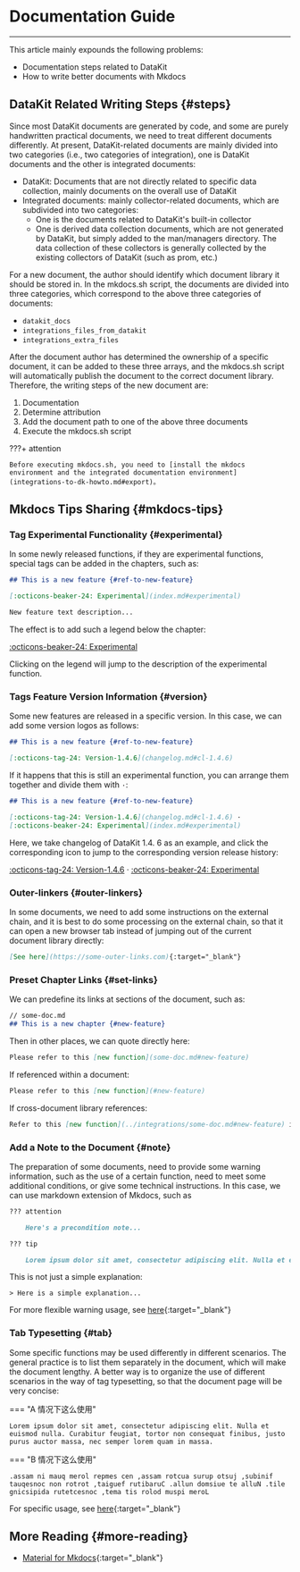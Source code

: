 # Documentation Guide
---

This article mainly expounds the following problems:

- Documentation steps related to DataKit
- How to write better documents with Mkdocs

## DataKit Related Writing Steps {#steps}

Since most DataKit documents are generated by code, and some are purely handwritten practical documents, we need to treat different documents differently. At present, DataKit-related documents are mainly divided into two categories (i.e., two categories of integration), one is DataKit documents and the other is integrated documents:

- DataKit: Documents that are not directly related to specific data collection, mainly documents on the overall use of DataKit
- Integrated documents: mainly collector-related documents, which are subdivided into two categories:
    - One is the documents related to DataKit's built-in collector
    - One is derived data collection documents, which are not generated by DataKit, but simply added to the man/managers directory. The data collection of these collectors is generally collected by the existing collectors of DataKit (such as prom, etc.)

For a new document, the author should identify which document library it should be stored in. In the mkdocs.sh script, the documents are divided into three categories, which correspond to the above three categories of documents:

- `datakit_docs`
- `integrations_files_from_datakit`
- `integrations_extra_files`

After the document author has determined the ownership of a specific document, it can be added to these three arrays, and the mkdocs.sh script will automatically publish the document to the correct document library. Therefore, the writing steps of the new document are:

1. Documentation
2. Determine attribution
3. Add the document path to one of the above three documents
4. Execute the mkdocs.sh script

???+ attention

    Before executing mkdocs.sh, you need to [install the mkdocs environment and the integrated documentation environment](integrations-to-dk-howto.md#export)。

## Mkdocs Tips Sharing {#mkdocs-tips}

### Tag Experimental Functionality {#experimental}

In some newly released functions, if they are experimental functions, special tags can be added in the chapters, such as:

```markdown
## This is a new feature {#ref-to-new-feature}

[:octicons-beaker-24: Experimental](index.md#experimental)

New feature text description...
```

The effect is to add such a legend below the chapter:

[:octicons-beaker-24: Experimental](index.md#experimental)

Clicking on the legend will jump to the description of the experimental function.

### Tags Feature Version Information {#version}

Some new features are released in a specific version. In this case, we can add some version logos as follows:

```markdown
## This is a new feature {#ref-to-new-feature}

[:octicons-tag-24: Version-1.4.6](changelog.md#cl-1.4.6)
```

If it happens that this is still an experimental function, you can arrange them together and divide them with `·`:

```markdown
## This is a new feature {#ref-to-new-feature}

[:octicons-tag-24: Version-1.4.6](changelog.md#cl-1.4.6) ·
[:octicons-beaker-24: Experimental](index.md#experimental)
```

Here, we take changelog of DataKit 1.4. 6 as an example, and click the corresponding icon to jump to the corresponding version release history:

[:octicons-tag-24: Version-1.4.6](changelog.md#cl-1.4.6) ·
[:octicons-beaker-24: Experimental](index.md#experimental)

### Outer-linkers {#outer-linkers}

In some documents, we need to add some instructions on the external chain, and it is best to do some processing on the external chain, so that it can open a new browser tab instead of jumping out of the current document library directly:

```markdown
[See here](https://some-outer-links.com){:target="_blank"}
```

### Preset Chapter Links {#set-links}

We can predefine its links at sections of the document, such as:

```markdown
// some-doc.md
## This is a new chapter {#new-feature}
```

Then in other places, we can quote directly here:

```markdown
Please refer to this [new function](some-doc.md#new-feature)
```

If referenced within a document:

```markdown
Please refer to this [new function](#new-feature)
```

If cross-document library references:

```markdown
Refer to this [new function](../integrations/some-doc.md#new-feature) in the integration library 
```

### Add a Note to the Document {#note}

The preparation of some documents, need to provide some warning information, such as the use of a certain function, need to meet some additional conditions, or give some technical instructions. In this case, we can use markdown extension of Mkdocs, such as

```markdown
??? attention

    Here's a precondition note...
```

```markdown
??? tip

    Lorem ipsum dolor sit amet, consectetur adipiscing elit. Nulla et euismod nulla. Curabitur feugiat, tortor non consequat finibus, justo purus auctor massa, nec semper lorem quam in massa.
```

This is not just a simple explanation:

```
> Here is a simple explanation...
```

For more flexible warning usage, see [here](https://squidfunk.github.io/mkdocs-material/reference/admonitions/){:target="_blank"}

### Tab Typesetting {#tab}

Some specific functions may be used differently in different scenarios. The general practice is to list them separately in the document, which will make the document lengthy. A better way is to organize the use of different scenarios in the way of tag typesetting, so that the document page will be very concise:

=== "A 情况下这么使用"
     
    Lorem ipsum dolor sit amet, consectetur adipiscing elit. Nulla et euismod nulla. Curabitur feugiat, tortor non consequat finibus, justo purus auctor massa, nec semper lorem quam in massa.

=== "B 情况下这么使用"

    .assam ni mauq merol repmes cen ,assam rotcua surup otsuj ,subinif tauqesnoc non rotrot ,taiguef rutibaruC .allun domsiue te alluN .tile gnicsipida rutetcesnoc ,tema tis rolod muspi meroL

For specific usage, see [here](https://squidfunk.github.io/mkdocs-material/reference/content-tabs/){:target="_blank"}

## More Reading {#more-reading}

- [Material for  Mkdocs](https://squidfunk.github.io/mkdocs-material/reference/admonitions/){:target="_blank"}
